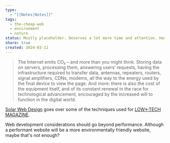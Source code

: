 ```yaml
---
type:
  - "[[Notes|Notes]]"
tags:
  - the-cheap-web
  - environment
  - nature
status: Mostly placeholder. Deserves a lot more time and attention. Has been sitting at the back of my head for a while.
share: true
created: 2024-03-11
---
```


> The Internet emits CO₂ – and more than you might think. Storing data on servers, processing them, answering users’ requests, having the infrastructure required to transfer data, antennas, repeaters, routers, signal amplifiers, CDNs, modems, all the way to the energy used by the final device to view the page. And more: there is also the cost of the equipment itself, and of its constant renewal in the race for technological advancement, encouraged by the increased will to function in the digital world.

[Solar Web Design](https://github.com/lowtechmag/solar/wiki/Solar-Web-Design) goes over some of the techniques used for [LOW←TECH MAGAZINE](https://solar.lowtechmagazine.com/).

Web development considerations should go beyond performance. Although a performant website will be a more environmentally friendly website, maybe that's not enough?